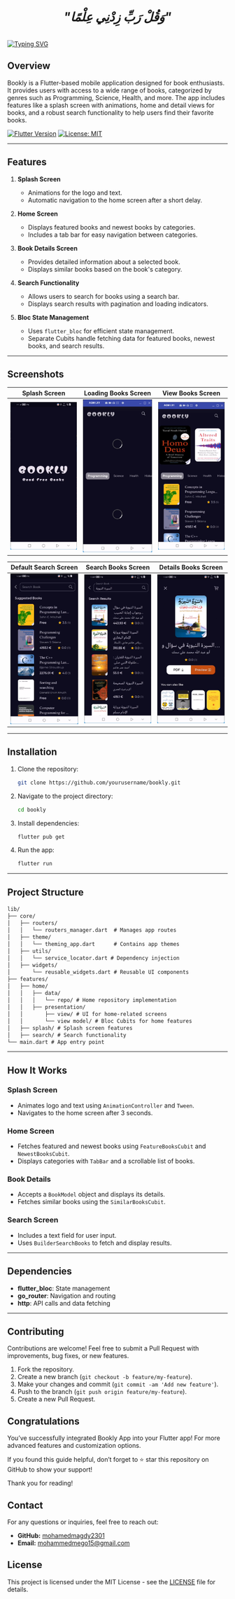 <div align="center">

# *"وَقُلْ رَبِّ زِدْنِي عِلْمًا"*

</div>
<br clear="both">
<a href="https://git.io/typing-svg"><img src="https://readme-typing-svg.demolab.com?font=Protest+Guerrilla&weight=900&size=45&pause=1000&color=F78918&width=835&height=100&lines=Bookly+App+%F0%9F%98%8A%E2%9C%8C%EF%B8%8F" alt="Typing SVG" /></a>
<br clear="both">

## Overview

Bookly is a Flutter-based mobile application designed for book enthusiasts. It provides users with access to a wide range of books, categorized by genres such as Programming, Science, Health, and more. The app includes features like a splash screen with animations, home and detail views for books, and a robust search functionality to help users find their favorite books.

[![Flutter Version](https://img.shields.io/badge/Flutter-v3.0-blue.svg)](https://flutter.dev/)
[![License: MIT](https://img.shields.io/badge/License-MIT-yellow.svg)](https://opensource.org/licenses/MIT)

---

## Features

1. **Splash Screen**  
   - Animations for the logo and text.
   - Automatic navigation to the home screen after a short delay.

2. **Home Screen**  
   - Displays featured books and newest books by categories.
   - Includes a tab bar for easy navigation between categories.

3. **Book Details Screen**  
   - Provides detailed information about a selected book.
   - Displays similar books based on the book's category.

4. **Search Functionality**  
   - Allows users to search for books using a search bar.
   - Displays search results with pagination and loading indicators.

5. **Bloc State Management**  
   - Uses `flutter_bloc` for efficient state management.
   - Separate Cubits handle fetching data for featured books, newest books, and search results.

---

## Screenshots

| Splash Screen | Loading Books Screen | View Books Screen |
|---|---|---|
| ![Screenshot](assets/screenshots/splash.png) | ![Screenshot](assets/screenshots/loading.png) | ![Screenshot](assets/screenshots/book_home.png)  |

| Default Search Screen | Search Books Screen | Details Books Screen |
|---|---|---|
| ![Screenshot](assets/screenshots/no_search_screen.png) | ![Screenshot](assets/screenshots/search_screen.png) | ![Screenshot](assets/screenshots/details_screen.png)  |

---


## Installation

1. Clone the repository:
   ```bash
   git clone https://github.com/yourusername/bookly.git
   ```
2. Navigate to the project directory:
   ```bash
   cd bookly
   ```
3. Install dependencies:
   ```bash
   flutter pub get
   ```
4. Run the app:
   ```bash
   flutter run
   ```

---

## Project Structure

```
lib/
├── core/
│   ├── routers/
│   │   └── routers_manager.dart  # Manages app routes
│   ├── theme/
│   │   └── theming_app.dart      # Contains app themes
│   ├── utils/
│   │   └── service_locator.dart # Dependency injection
│   ├── widgets/
│       └── reusable_widgets.dart # Reusable UI components
├── features/
│   ├── home/
│   │   ├── data/
│   │   │   └── repo/ # Home repository implementation
│   │   ├── presentation/
│   │       ├── view/ # UI for home-related screens
│   │       └── view model/ # Bloc Cubits for home features
│   ├── splash/ # Splash screen features
│   ├── search/ # Search functionality
└── main.dart # App entry point
```

---

## How It Works

### **Splash Screen**
- Animates logo and text using `AnimationController` and `Tween`.
- Navigates to the home screen after 3 seconds.

### **Home Screen**
- Fetches featured and newest books using `FeatureBooksCubit` and `NewestBooksCubit`.
- Displays categories with `TabBar` and a scrollable list of books.

### **Book Details**
- Accepts a `BookModel` object and displays its details.
- Fetches similar books using the `SimilarBooksCubit`.

### **Search Screen**
- Includes a text field for user input.
- Uses `BuilderSearchBooks` to fetch and display results.

---

## Dependencies

- **flutter_bloc**: State management
- **go_router**: Navigation and routing
- **http**: API calls and data fetching

---

## Contributing

Contributions are welcome! Feel free to submit a Pull Request with improvements, bug fixes, or new features.

1. Fork the repository.
2. Create a new branch (`git checkout -b feature/my-feature`).
3. Make your changes and commit (`git commit -am 'Add new feature'`).
4. Push to the branch (`git push origin feature/my-feature`).
5. Create a new Pull Request.

## Congratulations

You’ve successfully integrated Bookly App into your Flutter app! For more advanced features and customization options.

If you found this guide helpful, don’t forget to ⭐ star this repository on GitHub to show your support!

Thank you for reading!

## Contact

For any questions or inquiries, feel free to reach out:

- **GitHub:** [mohamedmagdy2301](https://github.com/mohamedmagdy2301)
- **Email:** [mohammedmego15@gmail.com](mohammedmego15@gmail.com)

## License

This project is licensed under the MIT License - see the [LICENSE](LICENSE) file for details.
